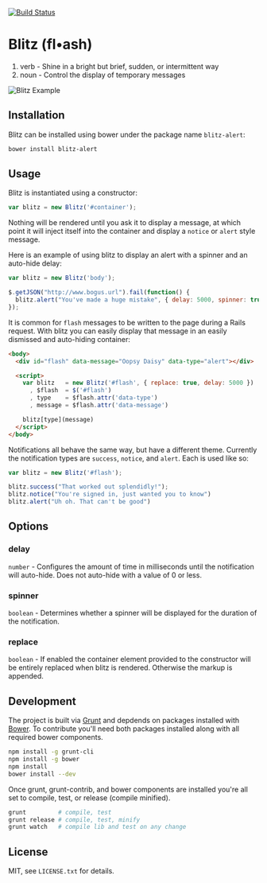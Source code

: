 [![Build Status](https://travis-ci.org/dscout/blitz.png?branch=master)](https://travis-ci.org/dscout/blitz)

# Blitz (fl•ash)

1. verb - Shine in a bright but brief, sudden, or intermittent way
2. noun - Control the display of temporary messages

![Blitz Example](http://assets-dscoutapp-com.s3.amazonaws.com/blitz_sample.png)

## Installation

Blitz can be installed using bower under the package name `blitz-alert`:

```bash
bower install blitz-alert
```

## Usage

Blitz is instantiated using a constructor:

```javascript
var blitz = new Blitz('#container');
```

Nothing will be rendered until you ask it to display a message, at which point
it will inject itself into the container and display a `notice` or `alert`
style message.

Here is an example of using blitz to display an alert with a spinner and an
auto-hide delay:

```javascript
var blitz = new Blitz('body');

$.getJSON("http://www.bogus.url").fail(function() {
  blitz.alert("You've made a huge mistake", { delay: 5000, spinner: true });
});
```

It is common for `flash` messages to be written to the page during a Rails
request. With blitz you can easily display that message in an easily dismissed
and auto-hiding container:

```html
<body>
  <div id="flash" data-message="Oopsy Daisy" data-type="alert"></div>

  <script>
    var blitz   = new Blitz('#flash', { replace: true, delay: 5000 })
      , $flash  = $('#flash')
      , type    = $flash.attr('data-type')
      , message = $flash.attr('data-message')

    blitz[type](message)
  </script>
</body>
```

Notifications all behave the same way, but have a different theme. Currently
the notification types are `success`, `notice`, and `alert`. Each is used like so:

```javascript
var blitz = new Blitz('#flash');

blitz.success("That worked out splendidly!");
blitz.notice("You're signed in, just wanted you to know")
blitz.alert("Uh oh. That can't be good")
```

## Options

### delay

`number` - Configures the amount of time in milliseconds until the notification
will auto-hide. Does not auto-hide with a value of 0 or less.

### spinner

`boolean` - Determines whether a spinner will be displayed for the duration of
the notification.

### replace

`boolean` - If enabled the container element provided to the constructor will
be entirely replaced when blitz is rendered. Otherwise the markup is appended.

## Development

The project is built via [Grunt](http://gruntjs.com) and depdends on packages
installed with [Bower](http://bower.io). To contribute you'll need both
packages installed along with all required bower components.

```bash
npm install -g grunt-cli
npm install -g bower
npm install
bower install --dev
```

Once grunt, grunt-contrib, and bower components are installed you're all set to
compile, test, or release (compile minified).

```bash
grunt         # compile, test
grunt release # compile, test, minify
grunt watch   # compile lib and test on any change
```

## License

MIT, see `LICENSE.txt` for details.
